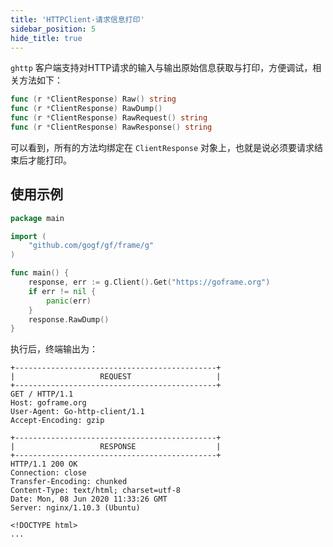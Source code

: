 ```yaml
---
title: 'HTTPClient-请求信息打印'
sidebar_position: 5
hide_title: true
---
```


`ghttp` 客户端支持对HTTP请求的输入与输出原始信息获取与打印，方便调试，相关方法如下：

```go
func (r *ClientResponse) Raw() string
func (r *ClientResponse) RawDump()
func (r *ClientResponse) RawRequest() string
func (r *ClientResponse) RawResponse() string

```

可以看到，所有的方法均绑定在 `ClientResponse` 对象上，也就是说必须要请求结束后才能打印。

## 使用示例

```go
package main

import (
    "github.com/gogf/gf/frame/g"
)

func main() {
    response, err := g.Client().Get("https://goframe.org")
    if err != nil {
        panic(err)
    }
    response.RawDump()
}

```

执行后，终端输出为：

```undefined
+---------------------------------------------+
|                   REQUEST                   |
+---------------------------------------------+
GET / HTTP/1.1
Host: goframe.org
User-Agent: Go-http-client/1.1
Accept-Encoding: gzip

+---------------------------------------------+
|                   RESPONSE                  |
+---------------------------------------------+
HTTP/1.1 200 OK
Connection: close
Transfer-Encoding: chunked
Content-Type: text/html; charset=utf-8
Date: Mon, 08 Jun 2020 11:33:26 GMT
Server: nginx/1.10.3 (Ubuntu)

<!DOCTYPE html>
...

```